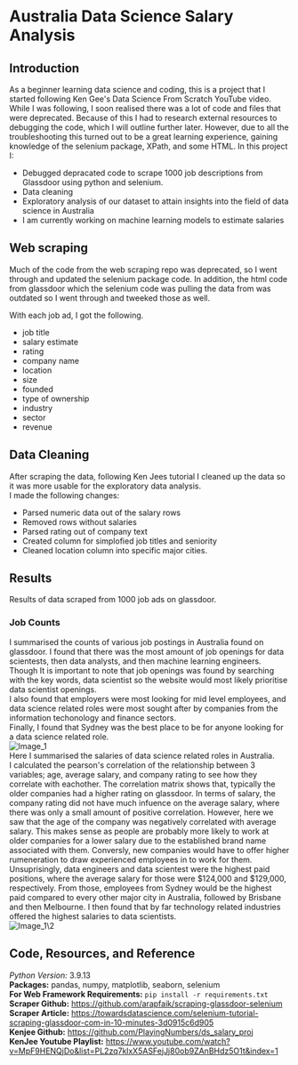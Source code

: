 # Australia Data Science Salary Analysis

## Introduction
As a beginner learning data science and coding, this is a project that I started following Ken Gee's Data Science From Scratch YouTube video. While I was following, I soon realised there was a lot of code and files that were deprecated. Because of this I had to research external resources to debugging the code, which I will outline further later. However, due to all the troubleshooting this turned out to be a great learning experience, gaining knowledge of the selenium package, XPath, and some HTML.
In this project I:
* Debugged depracated code to scrape 1000 job descriptions from Glassdoor using python and selenium.
* Data cleaning
* Exploratory analysis of our dataset to attain insights into the field of data science in Australia
* I am currently working on machine learning models to estimate salaries

## Web scraping  
Much of the code from the web scraping repo was deprecated, so I went through and updated the selenium package code. In addition, the html code from glassdoor which the selenium code was pulling the data from was outdated so I went through and tweeked those as well.  
  
With each job ad, I got the following.
* job title  
* salary estimate
* rating
* company name
* location
* size
* founded
* type of ownership
* industry
* sector
* revenue  
  
## Data Cleaning  
After scraping the data, following Ken Jees tutorial I cleaned up the data so it was more usable for the exploratory data analysis.  
I made the following changes:
* Parsed numeric data out of the salary rows
* Removed rows without salaries
* Parsed rating out of company text
* Created column for simplofied job titles and seniority
* Cleaned location column into specific major cities.
  
## Results  
Results of data scraped from 1000 job ads on glassdoor.
### Job Counts  
I summarised the counts of various job postings in Australia found on glassdoor. I found that there was the most amount of job openings for data scientests, then data analysts, and then machine learning engineers. Though It is important to note that job openings was found by searching with the key words, data scientist so the website would most likely prioritise data scientist openings.  
I also found that employers were most looking for mid level employees, and data science related roles were most sought after by companies from the information techonology and finance sectors.  
Finally, I found that Sydney was the best place to be for anyone looking for a data science related role.  
![Image_1](https://github.com/joshuadunn1/ds_salary_proj/blob/main/Counts_figure_cropped.png)  
Here I summarised the salaries of data science related roles in Australia.  
I calculated the pearson's correlation of the relationship between 3 variables; age, average salary, and company rating to see how they correlate with eachother. The correlation matrix shows that, typically the older companies had a higher rating on glassdoor.  In terms of salary, the company rating did not have much infuence on the average salary, where there was only a small amount of positive correlation. However, here we saw that the age of the company was negatively correlated with average salary. This makes sense as people are probably more likely to work at older companies for a lower salary due to the established brand name associated with them. Conversly, new companies would have to offer higher rumeneration to draw experienced employees in to work for them.  
Unsuprisingly, data engineers and data scientest were the highest paid positions, where the average salary for those were $124,000 and $129,000, respectively. From those, employees from Sydney would be the highest paid compared to every other major city in Australia, followed by Brisbane and then Melbourne. I then found that by far technology related industries offered the highest salaries to data scientists.  
![Image_1\2](https://github.com/joshuadunn1/ds_salary_proj/blob/main/salary_figure_cropped.png)  

## Code, Resources, and Reference  

_Python Version:_   3.9.13  
**Packages:**   pandas, numpy, matplotlib, seaborn, selenium  
**For Web Framework Requirements:**   ```pip install -r requirements.txt```  
**Scraper Github:**  https://github.com/arapfaik/scraping-glassdoor-selenium  
**Scraper Article:**   https://towardsdatascience.com/selenium-tutorial-scraping-glassdoor-com-in-10-minutes-3d0915c6d905  
**Kenjee Github:**   https://github.com/PlayingNumbers/ds_salary_proj  
**KenJee Youtube Playlist:**  https://www.youtube.com/watch?v=MpF9HENQjDo&list=PL2zq7klxX5ASFejJj80ob9ZAnBHdz5O1t&index=1  
